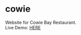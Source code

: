 # cowie
Website for Cowie Bay Restaurant.  
Live Demo: [HERE](https://pancreaspinch.github.io/cowie/) 
